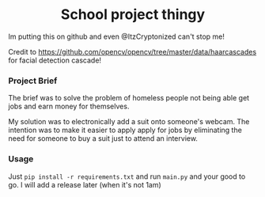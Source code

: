 <div align="center"><h1>School project thingy</h1></div>

Im putting this on github and even @ItzCryptonized can't stop me!

Credit to https://github.com/opencv/opencv/tree/master/data/haarcascades for facial detection cascade!

### Project Brief
The brief was to solve the problem of homeless people not being able get jobs and earn money for themselves.

My solution was to electronically add a suit onto someone's webcam.
The intention was to make it easier to apply apply for jobs by eliminating the need for someone to buy a suit just to attend an interview.

### Usage
Just `pip install -r requirements.txt` and run `main.py` and your good to go.
I will add a release later (when it's not 1am)